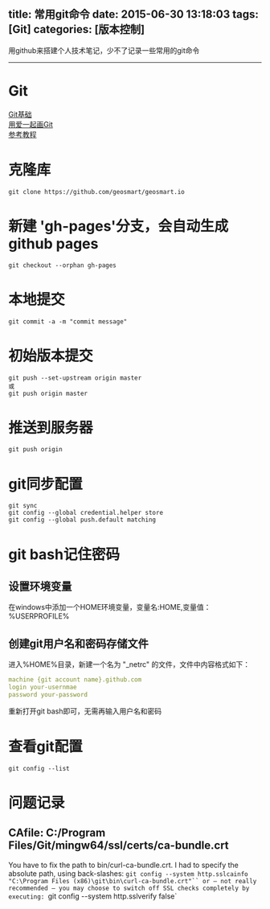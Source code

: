 title: 常用git命令
date: 2015-06-30 13:18:03
tags: [Git]
categories: [版本控制]
---

用github来搭建个人技术笔记，少不了记录一些常用的git命令
- - -
<!-- more -->
# Git
[Git基础](http://git-scm.com/book/zh/v2/%E8%B5%B7%E6%AD%A5-Git-%E5%9F%BA%E7%A1%80)  
[用爱一起画Git](http://yanminx.com/blog/understand-git-by-drawing)  
[参考教程](https://www.atlassian.com/git/tutorials/)  

#  克隆库
```
git clone https://github.com/geosmart/geosmart.io
```
#  新建 'gh-pages'分支，会自动生成github pages
```
git checkout --orphan gh-pages  
```
#  本地提交
```
git commit -a -m "commit message"
```
#  初始版本提交
```
git push --set-upstream origin master
或
git push origin master
```
#  推送到服务器
```
git push origin  
```  
#   git同步配置
```
git sync
git config --global credential.helper store
git config --global push.default matching
```
#  git bash记住密码
## 设置环境变量
在windows中添加一个HOME环境变量，变量名:HOME,变量值：%USERPROFILE%
## 创建git用户名和密码存储文件
进入%HOME%目录，新建一个名为 "_netrc" 的文件，文件中内容格式如下：
```yaml
machine {git account name}.github.com
login your-usernmae
password your-password
```
重新打开git bash即可，无需再输入用户名和密码

#  查看git配置
```
git config --list
```

# 问题记录
 ## CAfile: C:/Program Files/Git/mingw64/ssl/certs/ca-bundle.crt
You have to fix the path to bin/curl-ca-bundle.crt. I had to specify the absolute path, using back-slashes:
`git config --system http.sslcainfo "C:\Program Files (x86)\git\bin\curl-ca-bundle.crt"``
or — not really recommended — you may choose to switch off SSL checks completely by executing:
`git config --system http.sslverify false`

